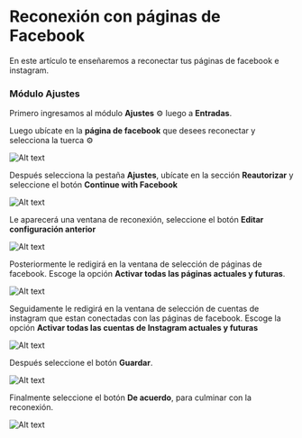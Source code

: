 # Reconexión con páginas de Facebook
En este artículo te enseñaremos a reconectar tus páginas de facebook e instagram.

### Módulo Ajustes

Primero ingresamos al módulo **Ajustes** ⚙️ luego a **Entradas**.

Luego ubícate en la **página de facebook** que desees reconectar y selecciona la tuerca ⚙️

![Alt text](img/fb_reconexion_01.jpg)

Después selecciona la pestaña **Ajustes**, ubícate en la sección **Reautorizar** y seleccione el botón **Continue with Facebook**

![Alt text](img/fb_reconexion_02.jpg)

Le aparecerá una ventana de reconexión, seleccione el botón **Editar configuración anterior**

![Alt text](img/fb_reconexion_03.jpg)


Posteriormente le redigirá en la ventana de selección de páginas de facebook. Escoge la opción **Activar todas las páginas actuales y futuras**.

![Alt text](img/fb_reconexion_04.jpg)

Seguidamente le redigirá en la ventana de selección de cuentas de instagram que estan conectadas con las páginas de facebook. Escoge la opción **Activar todas las cuentas de Instagram actuales y futuras**

![Alt text](img/fb_reconexion_05.jpg)

Después seleccione el botón **Guardar**.


![Alt text](img/fb_reconexion_06.jpg)

Finalmente seleccione el botón **De acuerdo**, para culminar con la reconexión.

![Alt text](img/fb_reconexion_07.jpg)









